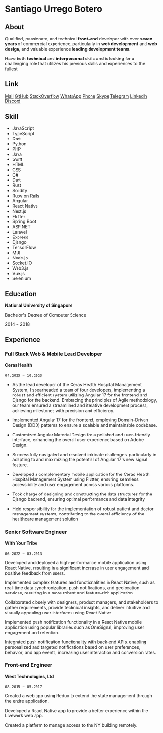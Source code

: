 # Santiago Urrego Botero

## About

Qualified, passionate, and technical **front-end** developer with over **seven years** of commercial experience, particularly in **web development** and **web design**, and valuable experience **leading development teams**.

Have both **technical** and **interpersonal** skills and is looking for a challenging role that utilizes his previous skills and experiences to the fullest.

## Link

[Mail](mailto:santiagourregobotero@gmail.com)
[GitHub](https://github.com/santiagourregobotero)
[StackOverflow](https://stackoverflow.com/users/22406929/santiagourregobotero)
[WhatsApp](https://wa.me/1753362648)
[Phone](tel:+1753362648)
[Skype](skype:live:.cid.22cc1bd7c5d64b3d)
[Telegram](https://t.me/silvani777)
[LinkedIn](https://www.linkedin.com/in/santiagourregobotero/)
[Discord](https://discord.gg/jRrTSsND)

## Skill

- JavaScript
- TypeScript
- Dart
- Python
- PHP
- Java
- Swift
- HTML
- CSS
- C#
- Dart
- Rust
- Solidity
- Ruby on Rails
- Angular
- React Native
- Next.js
- Flutter
- Spring Boot
- ASP.NET
- Laravel
- Express
- Django
- TensorFlow
- MUI
- Node.js
- Socket.IO
- Web3.js
- Vue.js
- Selenium

## Education

**National University of Singapore**

Bachelor's Degree of Computer Science

2014 ~ 2018

## Experience

### Full Stack Web & Mobile Lead Developer

#### Ceras Health

`04.2023 ~ 10.2023`

- As the lead developer of the Ceras Health Hospital Management System, I spearheaded a team of four developers, implementing a robust and efficient system utilizing Angular 17 for the frontend and Django for the backend. Embracing the principles of Agile methodology, our team ensured a streamlined and iterative development process, achieving milestones with precision and efficiency.

- Implemented Angular 17 for the frontend, employing Domain-Driven Design (DDD) patterns to ensure a scalable and maintainable codebase.

- Customized Angular Material Design for a polished and user-friendly interface, enhancing the overall user experience based on Adobe Design.

- Successfully navigated and resolved intricate challenges, particularly in adapting to and maximizing the potential of Angular 17's new signal feature.

- Developed a complementary mobile application for the Ceras Health Hospital Management System using Flutter, ensuring seamless accessibility and user engagement across various platforms.

- Took charge of designing and constructing the data structures for the Django backend, ensuring optimal performance and data integrity.

- Held responsibility for the implementation of robust patient and doctor management systems, contributing to the overall efficiency of the healthcare management solution

### Senior Software Engineer

#### With Your Tribe

`06-2022 ~ 03.2013`

Developed and deployed a high-performance mobile application using React Native, resulting in a significant increase in user engagement and positive feedback from users.

Implemented complex features and functionalities in React Native, such as real-time data synchronization, push notifications, and geolocation services, resulting in a more robust and feature-rich application.

Collaborated closely with designers, product managers, and stakeholders to gather requirements, provide technical insights, and deliver intuitive and visually appealing user interfaces using React Native.

Implemented push notification functionality in a React Native mobile application using popular libraries such as OneSignal, improving user engagement and retention.

Integrated push notification functionality with back-end APIs, enabling personalized and targeted notifications based on user preferences, behavior, and app events, increasing user interaction and conversion rates.

### Front-end Engineer

#### West Technologies, Ltd

`08-2015 ~ 05.2017`

Created a web app using Redux to extend the state management through the entire application.

Developed a React Native app to provide a better experience within the Livework web app.

Created a platform to manage access to the NY building remotely.
